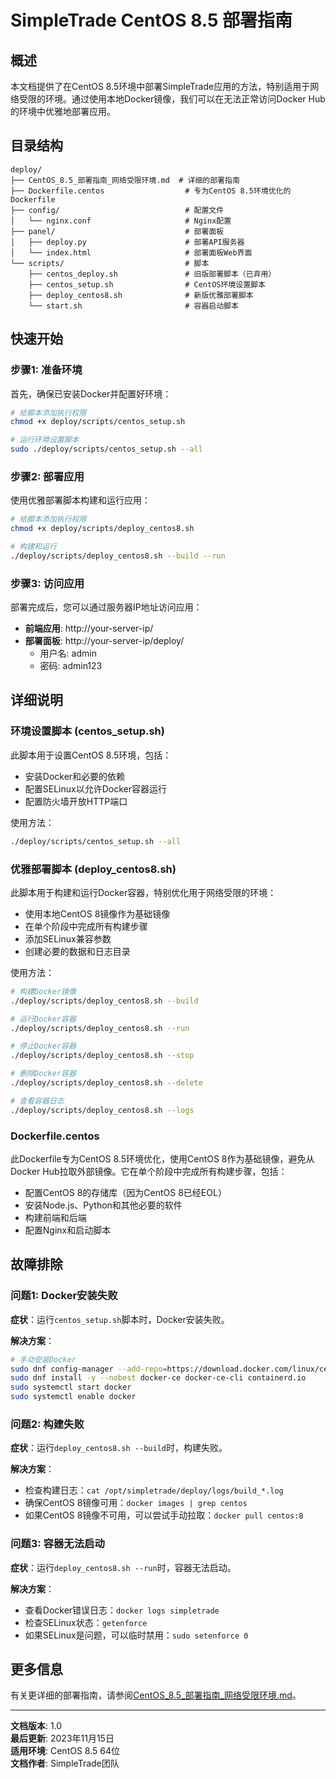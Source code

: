 # SimpleTrade CentOS 8.5 部署指南

## 概述

本文档提供了在CentOS 8.5环境中部署SimpleTrade应用的方法，特别适用于网络受限的环境。通过使用本地Docker镜像，我们可以在无法正常访问Docker Hub的环境中优雅地部署应用。

## 目录结构

```
deploy/
├── CentOS_8.5_部署指南_网络受限环境.md  # 详细的部署指南
├── Dockerfile.centos                  # 专为CentOS 8.5环境优化的Dockerfile
├── config/                            # 配置文件
│   └── nginx.conf                     # Nginx配置
├── panel/                             # 部署面板
│   ├── deploy.py                      # 部署API服务器
│   └── index.html                     # 部署面板Web界面
└── scripts/                           # 脚本
    ├── centos_deploy.sh               # 旧版部署脚本（已弃用）
    ├── centos_setup.sh                # CentOS环境设置脚本
    ├── deploy_centos8.sh              # 新版优雅部署脚本
    └── start.sh                       # 容器启动脚本
```

## 快速开始

### 步骤1: 准备环境

首先，确保已安装Docker并配置好环境：

```bash
# 给脚本添加执行权限
chmod +x deploy/scripts/centos_setup.sh

# 运行环境设置脚本
sudo ./deploy/scripts/centos_setup.sh --all
```

### 步骤2: 部署应用

使用优雅部署脚本构建和运行应用：

```bash
# 给脚本添加执行权限
chmod +x deploy/scripts/deploy_centos8.sh

# 构建和运行
./deploy/scripts/deploy_centos8.sh --build --run
```

### 步骤3: 访问应用

部署完成后，您可以通过服务器IP地址访问应用：

- **前端应用**: http://your-server-ip/
- **部署面板**: http://your-server-ip/deploy/
  - 用户名: admin
  - 密码: admin123

## 详细说明

### 环境设置脚本 (centos_setup.sh)

此脚本用于设置CentOS 8.5环境，包括：

- 安装Docker和必要的依赖
- 配置SELinux以允许Docker容器运行
- 配置防火墙开放HTTP端口

使用方法：

```bash
./deploy/scripts/centos_setup.sh --all
```

### 优雅部署脚本 (deploy_centos8.sh)

此脚本用于构建和运行Docker容器，特别优化用于网络受限的环境：

- 使用本地CentOS 8镜像作为基础镜像
- 在单个阶段中完成所有构建步骤
- 添加SELinux兼容参数
- 创建必要的数据和日志目录

使用方法：

```bash
# 构建Docker镜像
./deploy/scripts/deploy_centos8.sh --build

# 运行Docker容器
./deploy/scripts/deploy_centos8.sh --run

# 停止Docker容器
./deploy/scripts/deploy_centos8.sh --stop

# 删除Docker容器
./deploy/scripts/deploy_centos8.sh --delete

# 查看容器日志
./deploy/scripts/deploy_centos8.sh --logs
```

### Dockerfile.centos

此Dockerfile专为CentOS 8.5环境优化，使用CentOS 8作为基础镜像，避免从Docker Hub拉取外部镜像。它在单个阶段中完成所有构建步骤，包括：

- 配置CentOS 8的存储库（因为CentOS 8已经EOL）
- 安装Node.js、Python和其他必要的软件
- 构建前端和后端
- 配置Nginx和启动脚本

## 故障排除

### 问题1: Docker安装失败

**症状**：运行`centos_setup.sh`脚本时，Docker安装失败。

**解决方案**：
```bash
# 手动安装Docker
sudo dnf config-manager --add-repo=https://download.docker.com/linux/centos/docker-ce.repo
sudo dnf install -y --nobest docker-ce docker-ce-cli containerd.io
sudo systemctl start docker
sudo systemctl enable docker
```

### 问题2: 构建失败

**症状**：运行`deploy_centos8.sh --build`时，构建失败。

**解决方案**：
- 检查构建日志：`cat /opt/simpletrade/deploy/logs/build_*.log`
- 确保CentOS 8镜像可用：`docker images | grep centos`
- 如果CentOS 8镜像不可用，可以尝试手动拉取：`docker pull centos:8`

### 问题3: 容器无法启动

**症状**：运行`deploy_centos8.sh --run`时，容器无法启动。

**解决方案**：
- 查看Docker错误日志：`docker logs simpletrade`
- 检查SELinux状态：`getenforce`
- 如果SELinux是问题，可以临时禁用：`sudo setenforce 0`

## 更多信息

有关更详细的部署指南，请参阅[CentOS_8.5_部署指南_网络受限环境.md](./CentOS_8.5_部署指南_网络受限环境.md)。

---

**文档版本**: 1.0  
**最后更新**: 2023年11月15日  
**适用环境**: CentOS 8.5 64位  
**文档作者**: SimpleTrade团队
